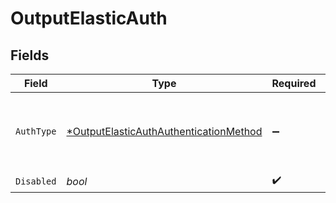 # OutputElasticAuth


## Fields

| Field                                                                                                  | Type                                                                                                   | Required                                                                                               | Description                                                                                            |
| ------------------------------------------------------------------------------------------------------ | ------------------------------------------------------------------------------------------------------ | ------------------------------------------------------------------------------------------------------ | ------------------------------------------------------------------------------------------------------ |
| `AuthType`                                                                                             | [*OutputElasticAuthAuthenticationMethod](../../models/shared/outputelasticauthauthenticationmethod.md) | :heavy_minus_sign:                                                                                     | Enter credentials directly, or select a stored secret                                                  |
| `Disabled`                                                                                             | *bool*                                                                                                 | :heavy_check_mark:                                                                                     | N/A                                                                                                    |